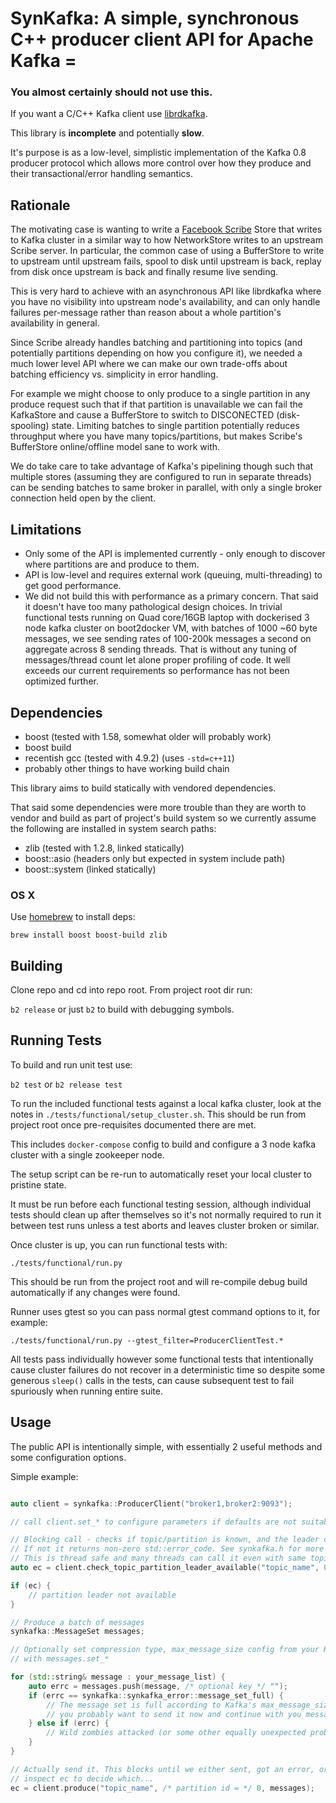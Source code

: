 # SynKafka: A simple, synchronous C++ producer client API for Apache Kafka =

### You almost certainly should not use this.

If you want a C/C++ Kafka client use [librdkafka](https://github.com/edenhill/librdkafka).

This library is **incomplete** and potentially **slow**.

It's purpose is as a low-level, simplistic implementation of the Kafka 0.8 producer protocol which allows more control over how they produce and their transactional/error handling semantics.

## Rationale

The motivating case is wanting to write a [Facebook Scribe](https://github.com/facebookarchive/scribe) Store that writes to Kafka cluster in a similar way to how NetworkStore writes to an upstream Scribe server. In particular, the common case of using a BufferStore to write to upstream until upstream fails, spool to disk until upstream is back, replay from disk once upstream is back and finally resume live sending.

This is very hard to achieve with an asynchronous API like librdkafka where you have no visibility into upstream node's availability, and can only handle failures per-message rather than reason about a whole partition's availability in general.

Since Scribe already handles batching and partitioning into topics (and potentially partitions depending on how you configure it),
we needed a much lower level API where we can make our own trade-offs about batching efficiency vs. simplicity in error handling.

For example we might choose to only produce to a single partition in any produce request such that if that partition is unavailable
we can fail the KafkaStore and cause a BufferStore to switch to DISCONECTED (disk-spooling) state. Limiting batches to single partition potentially reduces throughput where you have many topics/partitions, but makes Scribe's BufferStore online/offline model sane to work with.

We do take care to take advantage of Kafka's pipelining though such that multiple stores (assuming they are configured to run in separate threads) can be sending batches to same broker in parallel, with only a single broker connection held open by the client.

## Limitations

 * Only some of the API is implemented currently - only enough to discover where partitions are and produce to them.
 * API is low-level and requires external work (queuing, multi-threading) to get good performance.
 * We did not build this with performance as a primary concern. That said it doesn't have too many pathological design choices. In trivial functional tests running on Quad core/16GB laptop with dockerised 3 node kafka cluster on boot2docker VM, with batches of 1000 ~60 byte messages, we see sending rates of 100-200k messages a second on aggregate across 8 sending threads. That is without any tuning of messages/thread count let alone proper profiling of code. It well exceeds our current requirements so performance has not been optimized further.

## Dependencies

 - boost (tested with 1.58, somewhat older will probably work)
 - boost build
 - recentish gcc (tested with 4.9.2) (uses `-std=c++11`)
 - probably other things to have working build chain

This library aims to build statically with vendored dependencies.

That said some dependencies were more trouble than they are worth to vendor and build as part of project's build system so
we currently assume the following are installed in system search paths:

 - zlib (tested with 1.2.8, linked statically)
 - boost::asio (headers only but expected in system include path)
 - boost::system (linked statically)

### OS X

Use [homebrew](http://brew.sh/) to install deps:

`brew install boost boost-build zlib`

## Building

Clone repo and cd into repo root. From project root dir run:

`b2 release` or just `b2` to build with debugging symbols.

## Running Tests

To build and run unit test use:

`b2 test` or `b2 release test`

To run the included functional tests against a local kafka cluster, look at the notes in `./tests/functional/setup_cluster.sh`. This should be run from project root once pre-requisites documented there are met.

This includes `docker-compose` config to build and configure a 3 node kafka cluster with a single zookeeper node.

The setup script can be re-run to automatically reset your local cluster to pristine state.

It must be run before each functional testing session, although individual tests should clean up after themselves so it's not normally required to run it between test runs unless a test aborts and leaves cluster broken or similar.

Once cluster is up, you can run functional tests with:

`./tests/functional/run.py`

This should be run from the project root and will re-compile debug build automatically if any changes were found.

Runner uses gtest so you can pass normal gtest command options to it, for example:

`./tests/functional/run.py --gtest_filter=ProducerClientTest.*`

All tests pass individually however some functional tests that intentionally cause cluster failures do not recover in a deterministic time so despite some generous `sleep()` calls in the tests, can cause subsequent test to fail spuriously when running entire suite.

## Usage

The public API is intentionally simple, with essentially 2 useful methods and some configuration options.

Simple example:

```c++

auto client = synkafka::ProducerClient("broker1,broker2:9093");

// call client.set_* to configure parameters if defaults are not suitable (see synkafka.h for details)

// Blocking call - checks if topic/partition is known, and the leader can have TCP connection opened
// If not it returns non-zero std::error_code. See synkafka.h for more details.
// This is thread safe and many threads can call it even with same topic/partition arguments concurrently.
auto ec = client.check_topic_partition_leader_available("topic_name", 0);

if (ec) {
	// partition leader not available
}

// Produce a batch of messages
synkafka::MessageSet messages;

// Optionally set compression type, max_message_size config from your Kafka setup (if not using default)
// with messages.set_*

for (std::string& message : your_message_list) {
	auto errc = messages.push(message, /* optional key */ "");
	if (errc == synkafka::synkafka_error::message_set_full) {
		// The message set is full according to Kafka's max_message_size limits
		// you probably want to send it now and continue with you messages in another batch after that
	} else if (errc) {
		// Wild zombies attacked (or some other equally unexpected problem like bad_alloc)
	}
}

// Actually send it. This blocks until we either sent, got an error, or timed out.
// inspect ec to decide which...
ec = client.produce("topic_name", /* partition id = */ 0, messages);

```